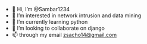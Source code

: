 - 👋 Hi, I’m @Sambar1234
- 👀 I’m interested in network intrusion and  data mining
- 🌱 I’m currently learning  python
- 💞️ I’m looking to collaborate on django 
- 📫 through my email zsacho14@gmail.com

<!---
Sambar1234/Sambar1234 is a ✨ special ✨ repository because its `README.md` (this file) appears on your GitHub profile.
You can click the Preview link to take a look at your changes.
--->
